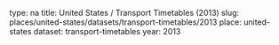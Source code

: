 type: na
title: United States / Transport Timetables (2013)
slug: places/united-states/datasets/transport-timetables/2013
place: united-states
dataset: transport-timetables
year: 2013
